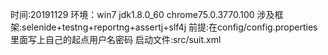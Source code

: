 时间:20191129
环境：win7  jdk1.8.0_60 chrome75.0.3770.100
涉及框架:selenide+testng+reportng+assertj+slf4j
前提:在config/config.properties里面写上自己的起点用户名密码
启动文件:src/suit.xml
